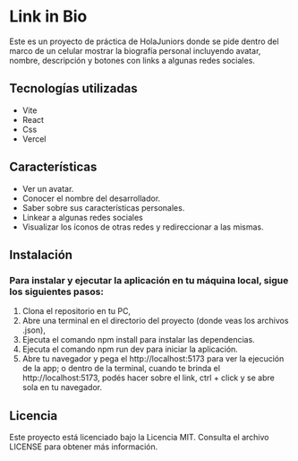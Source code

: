 # Link in Bio

Este es un proyecto de práctica de HolaJuniors donde se pide dentro del marco de un celular mostrar la biografía personal incluyendo avatar, nombre, descripción y botones con links a algunas redes sociales.

## Tecnologías utilizadas

- Vite
- React
- Css
- Vercel


## Características

- Ver un avatar.
- Conocer el nombre del desarrollador.
- Saber sobre sus características personales.
- Linkear a algunas redes sociales
- Visualizar los íconos de otras redes y redireccionar a las mismas.

## Instalación

### Para instalar y ejecutar la aplicación en tu máquina local, sigue los siguientes pasos:

1. Clona el repositorio en tu PC,
2. Abre una terminal en el directorio del proyecto (donde veas los archivos .json),
3. Ejecuta el comando npm install para instalar las dependencias.
4. Ejecuta el comando npm run dev para iniciar la aplicación.
5. Abre tu navegador y pega el  http://localhost:5173 para ver la ejecución de la app; o dentro de la terminal, cuando te brinda el http://localhost:5173, podés hacer sobre el link, ctrl + click y se abre sola en tu navegador.


## Licencia

Este proyecto está licenciado bajo la Licencia MIT. Consulta el archivo LICENSE para obtener más información.

